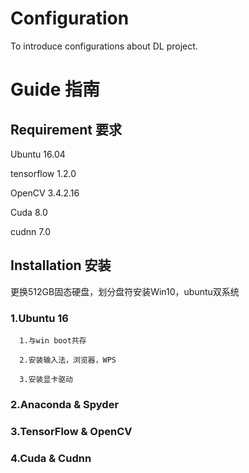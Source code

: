 # Configuration
To introduce configurations about DL project.
# Guide 指南
## Requirement 要求
Ubuntu 16.04

tensorflow 1.2.0

OpenCV 3.4.2.16

Cuda 8.0 

cudnn 7.0
## Installation 安装
更换512GB固态硬盘，划分盘符安装Win10，ubuntu双系统
### 1.Ubuntu 16

      1.与win boot共存
  
      2.安装输入法，浏览器，WPS
  
      3.安装显卡驱动
  
### 2.Anaconda & Spyder
### 3.TensorFlow & OpenCV
### 4.Cuda & Cudnn
